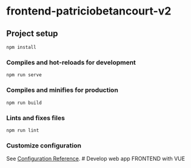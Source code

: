 # frontend-patriciobetancourt-v2

## Project setup
```
npm install
```

### Compiles and hot-reloads for development
```
npm run serve
```

### Compiles and minifies for production
```
npm run build
```

### Lints and fixes files
```
npm run lint
```

### Customize configuration
See [Configuration Reference](https://cli.vuejs.org/config/).
#   D e v e l o p   w e b   a p p   F R O N T E N D   w i t h   V U E  
 